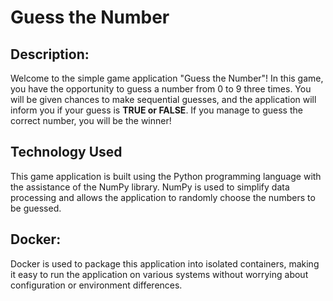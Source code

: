 # **Guess the Number**

## **Description:**
Welcome to the simple game application "Guess the Number"! In this game, you have the opportunity to guess a number from 0 to 9 three times. You will be given chances to make sequential guesses, and the application will inform you if your guess is **TRUE or FALSE**. If you manage to guess the correct number, you will be the winner!

## **Technology Used**
This game application is built using the Python programming language with the assistance of the NumPy library. NumPy is used to simplify data processing and allows the application to randomly choose the numbers to be guessed.

## **Docker:**
Docker is used to package this application into isolated containers, making it easy to run the application on various systems without worrying about configuration or environment differences.

